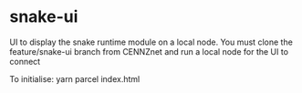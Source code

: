 # snake-ui
UI to display the snake runtime module on a local node.
You must clone the feature/snake-ui branch from CENNZnet and run a local node for the UI to connect

To initialise:
yarn
parcel index.html
